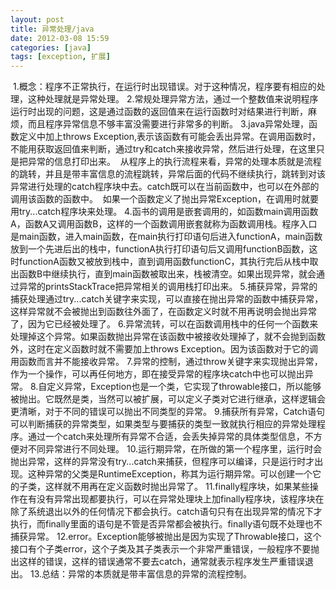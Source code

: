 ```yaml
---
layout: post
title: 异常处理/java
date: 2012-03-08 15:59
categories: [java]
tags: [exception, 扩展]
---
```

 1.概念：程序不正常执行，在运行时出现错误。对于这种情况，程序要有相应的处理，这种处理就是异常处理。
2.常规处理异常方法，通过一个整数值来说明程序运行时出现的问题，这是通过函数的返回值来在运行函数时对结果进行判断，麻烦，而且程序异常信息不够丰富没需要进行非常多的判断。
3.java异常处理，函数定义中加上throws Exception,表示该函数有可能会丢出异常。在调用函数时，不能用获取返回值来判断，通过try和catch来接收异常，然后进行处理，在这里只是把异常的信息打印出来。
 从程序上的执行流程来看，异常的处理本质就是流程的跳转，并且是带丰富信息的流程跳转，异常后面的代码不继续执行，跳转到对该异常进行处理的catch程序块中去。catch既可以在当前函数中，也可以在外部的调用该函数的函数中。
 如果一个函数定义了抛出异常Exception，在调用时就要用try...catch程序块来处理。
4.函书的调用是嵌套调用的，如函数main调用函数A，函数A又调用函数B，这样的一个函数调用嵌套就称为函数调用栈。程序入口是main函数，进入main函数，在main执行打印语句后进入functionA，main函数放到一个先进后出的栈中，functionA执行打印语句后又调用functionB函数，这时functionA函数又被放到栈中，直到调用函数functionC，其执行完后从栈中取出函数B中继续执行，直到main函数被取出来，栈被清空。如果出现异常，就会通过异常的printsStackTrace把异常相关的调用栈打印出来。
5.捕获异常，异常的捕获处理通过try...catch关键字来实现，可以直接在抛出异常的函数中捕获异常，这样异常就不会被抛出到函数往外面了，在函数定义时就不用再说明会抛出异常了，因为它已经被处理了。
6.异常流转，可以在函数调用栈中的任何一个函数来处理掉这个异常。如果函数抛出异常在该函数中被接收处理掉了，就不会抛到函数外，这时在定义函数时就不需要加上throws Exception。因为该函数对于它的调用函数而言并不能接收异常。
7.异常的控制，通过throw关键字来实现抛出异常，作为一个操作，可以再任何地方，即在接受异常的程序块catch中也可以抛出异常。
8.自定义异常，Exception也是一个类，它实现了throwable接口，所以能够被抛出。它既然是类，当然可以被扩展，可以定义子类对它进行继承，这样逻辑会更清晰，对于不同的错误可以抛出不同类型的异常。
9.捕获所有异常，Catch语句可以判断捕获的异常类型，如果类型与要捕获的类型一致就执行相应的异常处理程序。通过一个catch来处理所有异常不合适，会丢失掉异常的具体类型信息，不方便对不同异常进行不同处理。
10.运行期异常，在所做的第一个程序里，运行时会抛出异常，这样的异常没有try...catch来捕获，但程序可以编译，只是运行时才出现。这种异常的父类是RuntimeException，称其为运行期异常。可以创建一个它的子类，这样就不用再在定义函数时抛出异常了。
11.finally程序块，如果某些操作在有没有异常出现都要执行，可以在异常处理块上加finally程序块，该程序块在除了系统退出以外的任何情况下都会执行。catch语句只有在出现异常的情况下才执行，而finally里面的语句是不管是否异常都会被执行。finally语句既不处理也不捕获异常。
12.error。Exception能够被抛出是因为实现了Throwable接口，这个接口有个子类error，这个子类及其子类表示一个非常严重错误，一般程序不要抛出这样的错误，这样的错误通常不要去catch，通常就表示程序发生严重错误退出。
13.总结：异常的本质就是带丰富信息的异常的流程控制。
 
 
 
 
 
 
 
 
 
 
 
 
 
